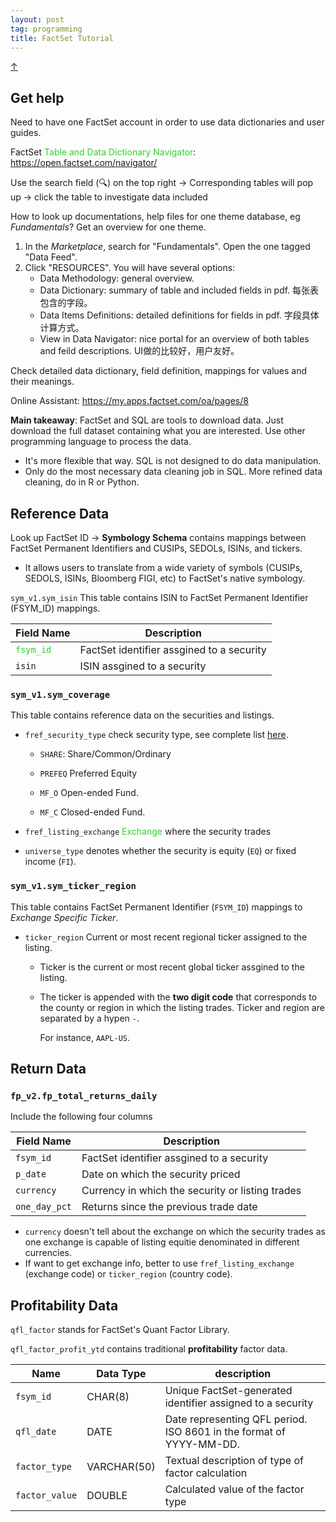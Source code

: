 ```yaml
---
layout: post
tag: programming
title: FactSet Tutorial
---
```


<a class="top-link hide" href="#" id="js-top">↑</a>

## Get help

Need to have one FactSet account in order to use data dictionaries and user guides.

FactSet <span style='color:#32CD32'>Table and Data Dictionary Navigator</span>: \
<https://open.factset.com/navigator/>

Use the search field (🔍) on the top right $\rightarrow$ Corresponding tables will pop up $\rightarrow$ click the table to investigate data included



How to look up documentations, help files for one theme database, eg *Fundamentals*? Get an overview for one theme.

1. In the *Marketplace*, search for "Fundamentals". Open the one tagged "Data Feed".
2. Click "RESOURCES". You will have several options:
   - Data Methodology: general overview.
   - Data Dictionary: summary of table and included fields in pdf. 每张表包含的字段。
   - Data Items Definitions: detailed definitions for fields in pdf. 字段具体计算方式。
   - View in Data Navigator: nice portal for an overview of both tables and feild descriptions. UI做的比较好，用户友好。



Check detailed data dictionary, field definition, mappings for values and their meanings.

Online Assistant: <https://my.apps.factset.com/oa/pages/8>



**Main takeaway**: FactSet and SQL are tools to download data. Just download the full dataset containing what you are interested. Use other programming language to process the data. 

- It's more flexible that way. SQL is not designed to do data manipulation.
- Only do the most necessary data cleaning job in SQL. More refined data cleaning, do in R or Python.



## Reference Data

Look up FactSet ID $\rightarrow$ **Symbology Schema** contains mappings between FactSet Permanent Identifiers and CUSIPs,
SEDOLs, ISINs, and tickers.

- It allows users to translate from a wide variety of symbols (CUSIPs, SEDOLS, ISINs, Bloomberg FIGI, etc) to FactSet's native symbology. 

`sym_v1.sym_isin` This table contains ISIN to FactSet Permanent Identifier (FSYM_ID) mappings.

| Field Name                                   | Description                               |
| -------------------------------------------- | ----------------------------------------- |
| <span style='color:#32CD32'>`fsym_id`</span> | FactSet identifier assgined to a security |
| `isin`                                       | ISIN assgined to a security               |



### `sym_v1.sym_coverage` 

This table contains reference data on the securities and listings.

- `fref_security_type` check security type, see complete list [here](https://my.apps.factset.com/oa/pages/15776).

  - `SHARE`: 	Share/Common/Ordinary

  - `PREFEQ`        Preferred Equity
  - `MF_O`            Open-ended Fund.
  - `MF_C`            Closed-ended Fund.

- `fref_listing_exchange` <span style='color:#32CD32'>Exchange</span> where the security trades
- `universe_type` denotes whether the security is equity (`EQ`) or fixed income (`FI`).



### `sym_v1.sym_ticker_region` 

This table contains FactSet Permanent Identifier (`FSYM_ID`) mappings to *Exchange Specific Ticker*.

- `ticker_region`	Current or most recent regional ticker assigned to the listing. 

  - Ticker is the current or most recent global ticker assgined to the listing.

  - The ticker is appended with the **two digit code** that corresponds to the county or region in which the  listing trades. Ticker and region are separated by a hypen `-`.

    For instance, `AAPL-US`.





## Return Data

### `fp_v2.fp_total_returns_daily` 

Include the following four columns

| Field Name    | Description                                      |
| ------------- | ------------------------------------------------ |
| `fsym_id`     | FactSet identifier assgined to a security        |
| `p_date`      | Date on which the security priced                |
| `currency`    | Currency in which the security or listing trades |
| `one_day_pct` | Returns since the previous trade date            |

- `currency` doesn't tell about the exchange on which the security trades as one exchange is capable of listing equitie denominated in different currencies. 
- If want to get exchange info, better to use  `fref_listing_exchange` (exchange code) or `ticker_region` (country code).





## Profitability Data

`qfl_factor` stands for FactSet's Quant Factor Library.

`qfl_factor_profit_ytd` contains traditional **profitability** factor data. 

| Name           | Data Type   | description                                                  |
| -------------- | ----------- | ------------------------------------------------------------ |
| `fsym_id`      | CHAR(8)     | Unique FactSet-generated identifier assigned to a security   |
| `qfl_date`     | DATE        | Date representing QFL period. ISO 8601 in the format of YYYY-MM-DD. |
| `factor_type`  | VARCHAR(50) | Textual description of type of factor calculation            |
| `factor_value` | DOUBLE      | Calculated value of the factor type                          |







